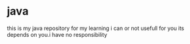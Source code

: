# java
this is my java repository for my learning i can or not usefull for you its depends on you.i have no responsibility
